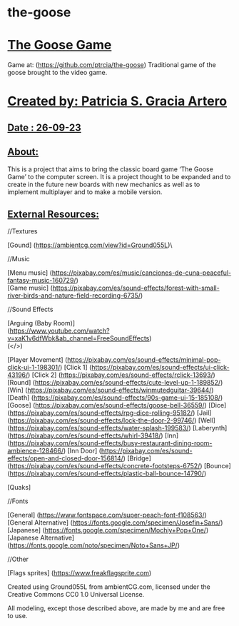 # the-goose
[The Goose Game](https://github.com/ptrcia/the-goose#madefor)
=====================================================
Game at: (<https://github.com/ptrcia/the-goose>)
Traditional game of the goose brought to the video game.


[Created by: Patricia S. Gracia Artero](https://github.com/ptrcia/the-goose#created-by-patricia-s-gracia-artero)
===============================================================================================================

[Date : 26-09-23](https://github.com/ptrcia/the-goose#date--16-08-24)
--------------------------------------------------------------------

[About:](https://github.com/ptrcia/the-goose#about)
--------------------------------------------------

This is a project that aims to bring the classic board game ‘The Goose Game’ to the computer screen.
It is a project thought to be expanded and to create in the future new boards with new mechanics as well as to implement multiplayer and to make a mobile version.

[External Resources:](https://github.com/ptrcia/the-goose#external-resources)
----------------------------------------------------------------------------

//Textures

[Gound]
(<https://ambientcg.com/view?id=Ground055L>)\

//Music

[Menu music] (<https://pixabay.com/es/music/canciones-de-cuna-peaceful-fantasy-music-160729/>)\
[Game music] (<https://pixabay.com/es/sound-effects/forest-with-small-river-birds-and-nature-field-recording-6735/>)

//Sound Effects

[Arguing (Baby Room)]\
(<https://www.youtube.com/watch?v=xaK1v6dfWbk&ab_channel=FreeSoundEffects>)\
(</>)

[Player Movement]
(<https://pixabay.com/es/sound-effects/minimal-pop-click-ui-1-198301/>)
[Click 1]
(<https://pixabay.com/es/sound-effects/ui-click-43196/>)
[Click 2]
(<https://pixabay.com/es/sound-effects/rclick-13693/>)
[Round]
(<https://pixabay.com/es/sound-effects/cute-level-up-1-189852/>)
[Win]
(<https://pixabay.com/es/sound-effects/winmutedguitar-39644/>)
[Death]
(<https://pixabay.com/es/sound-effects/90s-game-ui-15-185108/>)
[Goose]
(<https://pixabay.com/es/sound-effects/goose-bell-36559/>)
[Dice]
(<https://pixabay.com/es/sound-effects/rpg-dice-rolling-95182/>)
[Jail]
(<https://pixabay.com/es/sound-effects/lock-the-door-2-99746/>)
[Well]
(<https://pixabay.com/es/sound-effects/water-splash-199583/>)
[Laberynth]
(<https://pixabay.com/es/sound-effects/whirl-39418/>)
[Inn]
(<https://pixabay.com/es/sound-effects/busy-restaurant-dining-room-ambience-128466/>)
[Inn Door]
(<https://pixabay.com/es/sound-effects/open-and-closed-door-156814/>)
[Bridge]
(<https://pixabay.com/es/sound-effects/concrete-footsteps-6752/>)
[Bounce]
(<https://pixabay.com/es/sound-effects/plastic-ball-bounce-14790/>)

[Quaks]


//Fonts

[General]
(<https://www.fontspace.com/super-peach-font-f108563/>)
[General Alternative]
(<https://fonts.google.com/specimen/Josefin+Sans/>)
[Japanese]
(<https://fonts.google.com/specimen/Mochiy+Pop+One/>)
[Japanese Alternative]
(<https://fonts.google.com/noto/specimen/Noto+Sans+JP/>)

//Other

[Flags sprites] (<https://www.freakflagsprite.com>)

Created using Ground055L from ambientCG.com, licensed under the Creative Commons CC0 1.0 Universal License.

All modeling, except those described above, are made by me and are free to use.
